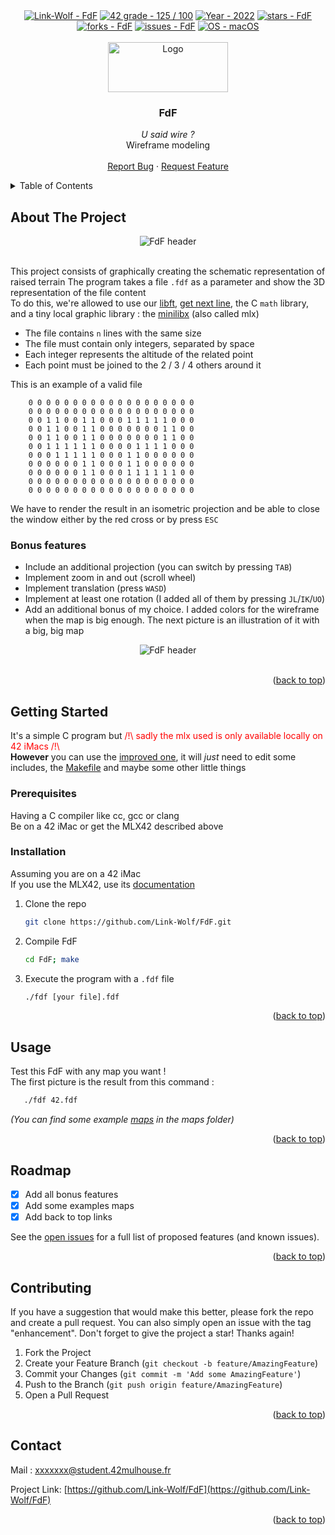 <div id="top"></div>

<div align="center">
	<a href="https://github.com/Link-Wolf/FdF" title="Go to GitHub repo"><img src="https://img.shields.io/static/v1?label=Link-Wolf&message=FdF&color=blue&logo=github&style=for-the-badge" alt="Link-Wolf - FdF"></a>
	<a href="https://"><img src="https://img.shields.io/badge/42_grade-125_%2F_100-2ea44f?style=for-the-badge" alt="42 grade - 125 / 100"></a>
	<a href="https://"><img src="https://img.shields.io/badge/Year-2022-ffad9b?style=for-the-badge" alt="Year - 2022"></a>
	<a href="https://github.com/Link-Wolf/FdF/stargazers"><img src="https://img.shields.io/github/stars/Link-Wolf/FdF?style=for-the-badge&color=yellow" alt="stars - FdF"></a>
	<a href="https://github.com/Link-Wolf/FdF/network/members"><img src="https://img.shields.io/github/forks/Link-Wolf/FdF?style=for-the-badge&color=lightgray" alt="forks - FdF"></a>
	<a href="https://github.com/Link-Wolf/FdF/issues"><img src="https://img.shields.io/github/issues/Link-Wolf/FdF?style=for-the-badge&color=orange" alt="issues - FdF"></a>
	<a href="https://www.apple.com/macos/" title="Go to Apple homepage"><img src="https://img.shields.io/badge/OS-macOS-blue?logo=apple&logoColor=white&style=for-the-badge&color=9cf" alt="OS - macOS"></a>
</div>

<!-- PROJECT LOGO -->
<br />
<div align="center">
  <a>
    <img src="https://www.42mulhouse.fr/wp-content/uploads/2022/06/logo-42-Mulhouse-white.svg" alt="Logo" width="192" height="80">
  </a>

  <h3 align="center">FdF</h3>

  <p align="center">
	  <em>U said wire ?</em><br/>
    Wireframe modeling
    <br />
    <br />
    <a href="https://github.com/Link-Wolf/FdF/issues">Report Bug</a>
    ·
    <a href="https://github.com/Link-Wolf/FdF/issues">Request Feature</a>
  </p>
</div>

<!-- TABLE OF CONTENTS -->
<details>
  <summary>Table of Contents</summary>
  <ol>
    <li>
      <a href="#about-the-project">About The Project</a>
    </li>
    <li>
      <a href="#getting-started">Getting Started</a>
      <ul>
        <li><a href="#prerequisites">Prerequisites</a></li>
        <li><a href="#installation">Installation</a></li>
      </ul>
    </li>
    <li><a href="#usage">Usage</a></li>
    <li><a href="#roadmap">Roadmap</a></li>
    <li><a href="#contributing">Contributing</a></li>
    <li><a href="#contact">Contact</a></li>
  </ol>
</details>



<!-- ABOUT THE PROJECT -->
## About The Project

<div align="center">
  <a>
    <img src="https://media.discordapp.net/attachments/453159761639112706/998876414004703292/unknown.png" alt="FdF header">
  </a>
</div>
</br>

This project consists of graphically creating the schematic representation
of raised terrain
The program takes a file `.fdf` as a parameter and show the 3D representation of the file content</br>
To do this, we're allowed to use our [libft](https://github.com/Link-Wolf/libft), [get next line](https://github.com/Link-Wolf/get_next_line), the C `math` library, and a tiny local graphic library : the [minilibx](https://harm-smits.github.io/42docs/libs/minilibx/introduction.html) (also called mlx)

- The file contains `n` lines with the same size
- The file must contain only integers, separated by space
- Each integer represents the altitude of the related point
- Each point must be joined to the 2 / 3 / 4 others around it

This is an example of a valid file
```
	0 0 0 0 0 0 0 0 0 0 0 0 0 0 0 0 0 0 0
	0 0 0 0 0 0 0 0 0 0 0 0 0 0 0 0 0 0 0
	0 0 1 1 0 0 1 1 0 0 0 1 1 1 1 1 0 0 0
	0 0 1 1 0 0 1 1 0 0 0 0 0 0 0 1 1 0 0
	0 0 1 1 0 0 1 1 0 0 0 0 0 0 0 1 1 0 0
	0 0 1 1 1 1 1 1 0 0 0 0 1 1 1 1 0 0 0
	0 0 0 1 1 1 1 1 0 0 0 1 1 0 0 0 0 0 0
	0 0 0 0 0 0 1 1 0 0 0 1 1 0 0 0 0 0 0
	0 0 0 0 0 0 1 1 0 0 0 1 1 1 1 1 1 0 0
	0 0 0 0 0 0 0 0 0 0 0 0 0 0 0 0 0 0 0
	0 0 0 0 0 0 0 0 0 0 0 0 0 0 0 0 0 0 0
```

We have to render the result in an isometric projection and be able to close the window either by the red cross or by press `ESC`

### Bonus features

- Include an additional projection (you can switch by pressing `TAB`)
- Implement zoom in and out (scroll wheel)
- Implement translation (press `WASD`)
- Implement at least one rotation (I added all of them by pressing `JL`/`IK`/`UO`)
- Add an additional bonus of my choice. I added colors for the wireframe when the map is big enough. The next picture is an illustration of it with a big, big map

<div align="center">
  <a>
    <img src="https://media.discordapp.net/attachments/453159761639112706/998876964981051443/unknown.png" alt="FdF header">
  </a>
</div>
</br>

<p align="right">(<a href="#top">back to top</a>)</p>

<!-- GETTING STARTED -->
## Getting Started

It's a simple C program but
<span style="color:red">/!\\ sadly the mlx used is only available locally on 42 iMacs /!\\</span></br>
**However** you can use the [improved one](https://github.com/codam-coding-college/MLX42), it will *just* need to edit some includes, the [Makefile](https://github.com/Link-Wolf/FdF/blob/master/Makefile) and maybe some other little things

### Prerequisites

Having a C compiler like cc, gcc or clang</br>
Be on a 42 iMac or get the MLX42 described above

### Installation
Assuming you are on a 42 iMac</br>
If you use the MLX42, use its [documentation](https://github.com/codam-coding-college/MLX42)
1. Clone the repo
   ```sh
   git clone https://github.com/Link-Wolf/FdF.git
   ```
2. Compile FdF
   ```sh
   cd FdF; make
   ```
3. Execute the program with a `.fdf` file
   ```sh
   ./fdf [your file].fdf
   ```

<p align="right">(<a href="#top">back to top</a>)</p>



<!-- USAGE EXAMPLES -->
## Usage

Test this FdF with any map you want !</br>
The first picture is the result from this command :
```sh
   ./fdf 42.fdf
```

*(You can find some example [maps](https://github.com/Link-Wolf/FdF/tree/master/maps) in the maps folder)*

<p align="right">(<a href="#top">back to top</a>)</p>



<!-- ROADMAP -->
## Roadmap

- [x] Add all bonus features
- [x] Add some examples maps
- [x] Add back to top links

See the [open issues](https://github.com/Link-Wolf/FdF/issues) for a full list of proposed features (and known issues).

<p align="right">(<a href="#top">back to top</a>)</p>



<!-- CONTRIBUTING -->
## Contributing

If you have a suggestion that would make this better, please fork the repo and create a pull request. You can also simply open an issue with the tag "enhancement".
Don't forget to give the project a star! Thanks again!

1. Fork the Project
2. Create your Feature Branch (`git checkout -b feature/AmazingFeature`)
3. Commit your Changes (`git commit -m 'Add some AmazingFeature'`)
4. Push to the Branch (`git push origin feature/AmazingFeature`)
5. Open a Pull Request

<p align="right">(<a href="#top">back to top</a>)</p>

<!-- CONTACT -->
## Contact

Mail : xxxxxxx@student.42mulhouse.fr

Project Link: [https://github.com/Link-Wolf/FdF](https://github.com/Link-Wolf/FdF)

<p align="right">(<a href="#top">back to top</a>)</p>
